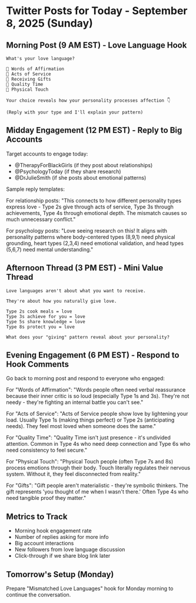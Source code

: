 # Twitter Posts for Today - September 8, 2025 (Sunday)

## Morning Post (9 AM EST) - Love Language Hook

```
What's your love language?

🔸 Words of Affirmation
🔸 Acts of Service
🔸 Receiving Gifts
🔸 Quality Time
🔸 Physical Touch

Your choice reveals how your personality processes affection 👇

(Reply with your type and I'll explain your pattern)
```

## Midday Engagement (12 PM EST) - Reply to Big Accounts

Target accounts to engage today:

- @TherapyForBlackGirls (if they post about relationships)
- @PsychologyToday (if they share research)
- @DrJulieSmith (if she posts about emotional patterns)

Sample reply templates:

For relationship posts:
"This connects to how different personality types express love - Type 2s give through acts of service, Type 3s through achievements, Type 4s through emotional depth. The mismatch causes so much unnecessary conflict."

For psychology posts:
"Love seeing research on this! It aligns with personality patterns where body-centered types (8,9,1) need physical grounding, heart types (2,3,4) need emotional validation, and head types (5,6,7) need mental understanding."

## Afternoon Thread (3 PM EST) - Mini Value Thread

```
Love languages aren't about what you want to receive.

They're about how you naturally give love.

Type 2s cook meals = love
Type 3s achieve for you = love
Type 5s share knowledge = love
Type 8s protect you = love

What does your "giving" pattern reveal about your personality?
```

## Evening Engagement (6 PM EST) - Respond to Hook Comments

Go back to morning post and respond to everyone who engaged:

For "Words of Affirmation":
"Words people often need verbal reassurance because their inner critic is so loud (especially Type 1s and 3s). They're not needy - they're fighting an internal battle you can't see."

For "Acts of Service":
"Acts of Service people show love by lightening your load. Usually Type 1s (making things perfect) or Type 2s (anticipating needs). They feel most loved when someone does the same."

For "Quality Time":
"Quality Time isn't just presence - it's undivided attention. Common in Type 4s who need deep connection and Type 6s who need consistency to feel secure."

For "Physical Touch":
"Physical Touch people (often Type 7s and 8s) process emotions through their body. Touch literally regulates their nervous system. Without it, they feel disconnected from reality."

For "Gifts":
"Gift people aren't materialistic - they're symbolic thinkers. The gift represents 'you thought of me when I wasn't there.' Often Type 4s who need tangible proof they matter."

## Metrics to Track

- Morning hook engagement rate
- Number of replies asking for more info
- Big account interactions
- New followers from love language discussion
- Click-through if we share blog link later

## Tomorrow's Setup (Monday)

Prepare "Mismatched Love Languages" hook for Monday morning to continue the conversation.
